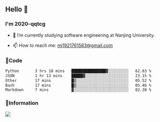## Hello 👋


### I'm 2020-qqtcg

- 🔭 I’m currently studying software engineering at Nanjing University. 
<!-- - 🌱 I’m currently learning MLsys and -->
<!-- - 👯 I’m looking to collaborate on ... -->
<!-- - 🤔 I’m looking for help with ... -->
<!-- - 💬 Ask me about ... -->
- 📫 How to reach me: mj1921761583@gmail.com
<!-- - 😄 Pronouns: ... -->
<!-- - ⚡ Fun fact: ... -->

### 🌱Code
<!--START_SECTION:waka-->

```txt
Python       3 hrs 18 mins   ███████████████▓░░░░░░░░░   62.83 %
JSON         1 hr 13 mins    █████▓░░░░░░░░░░░░░░░░░░░   23.15 %
Other        17 mins         █▒░░░░░░░░░░░░░░░░░░░░░░░   05.52 %
Bash         17 mins         █▒░░░░░░░░░░░░░░░░░░░░░░░   05.46 %
Markdown     7 mins          ▓░░░░░░░░░░░░░░░░░░░░░░░░   02.38 %
```

<!--END_SECTION:waka-->

### 💬Information
![](https://github-readme-stats.vercel.app/api?username=2020-qqtcg&theme=buefy&hide_border=false)


<!-- <div align="center"> <img src="https://github-readme-activity-graph.vercel.app/graph?username=2020-qqtcg&theme=minimal" /> </div> -->


